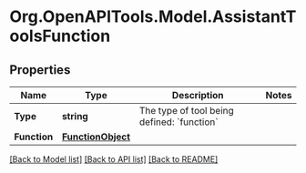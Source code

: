 # Org.OpenAPITools.Model.AssistantToolsFunction

## Properties

Name | Type | Description | Notes
------------ | ------------- | ------------- | -------------
**Type** | **string** | The type of tool being defined: &#x60;function&#x60; | 
**Function** | [**FunctionObject**](FunctionObject.md) |  | 

[[Back to Model list]](../README.md#documentation-for-models) [[Back to API list]](../README.md#documentation-for-api-endpoints) [[Back to README]](../README.md)

